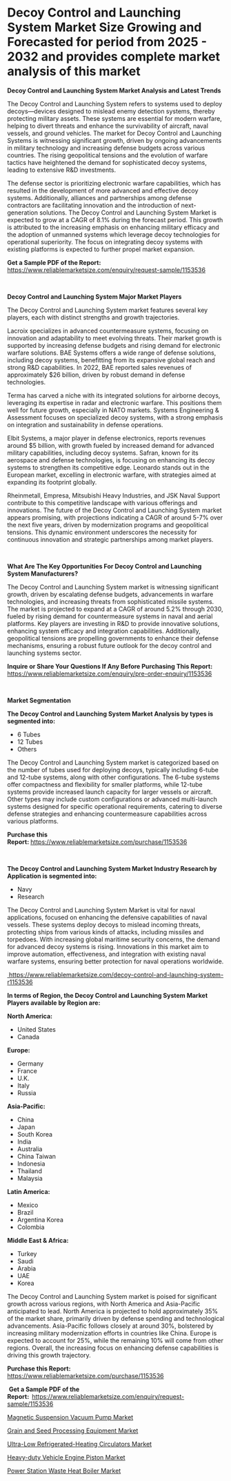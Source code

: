 <p><h1>Decoy Control and Launching System Market Size Growing and Forecasted for period from 2025 - 2032 and provides complete market analysis of this market</h1></p><p><strong>Decoy Control and Launching System Market Analysis and Latest Trends</strong></p>
<p><p>The Decoy Control and Launching System refers to systems used to deploy decoys—devices designed to mislead enemy detection systems, thereby protecting military assets. These systems are essential for modern warfare, helping to divert threats and enhance the survivability of aircraft, naval vessels, and ground vehicles. The market for Decoy Control and Launching Systems is witnessing significant growth, driven by ongoing advancements in military technology and increasing defense budgets across various countries. The rising geopolitical tensions and the evolution of warfare tactics have heightened the demand for sophisticated decoy systems, leading to extensive R&D investments.</p><p>The defense sector is prioritizing electronic warfare capabilities, which has resulted in the development of more advanced and effective decoy systems. Additionally, alliances and partnerships among defense contractors are facilitating innovation and the introduction of next-generation solutions. The Decoy Control and Launching System Market is expected to grow at a CAGR of 8.1% during the forecast period. This growth is attributed to the increasing emphasis on enhancing military efficacy and the adoption of unmanned systems which leverage decoy technologies for operational superiority. The focus on integrating decoy systems with existing platforms is expected to further propel market expansion.</p></p>
<p><strong>Get a Sample PDF of the Report:&nbsp;</strong> <a href="https://www.reliablemarketsize.com/enquiry/request-sample/1153536?utm_campaign=1845&utm_medium=2&utm_source=Github&utm_content=ia&utm_term=12042025&utm_id=decoy-control-and-launching-system">https://www.reliablemarketsize.com/enquiry/request-sample/1153536</a></p>
<p>&nbsp;</p>
<p><strong>Decoy Control and Launching System Major Market Players</strong></p>
<p><p>The Decoy Control and Launching System market features several key players, each with distinct strengths and growth trajectories. </p><p>Lacroix specializes in advanced countermeasure systems, focusing on innovation and adaptability to meet evolving threats. Their market growth is supported by increasing defense budgets and rising demand for electronic warfare solutions. BAE Systems offers a wide range of defense solutions, including decoy systems, benefitting from its expansive global reach and strong R&D capabilities. In 2022, BAE reported sales revenues of approximately $26 billion, driven by robust demand in defense technologies.</p><p>Terma has carved a niche with its integrated solutions for airborne decoys, leveraging its expertise in radar and electronic warfare. This positions them well for future growth, especially in NATO markets. Systems Engineering & Assessment focuses on specialized decoy systems, with a strong emphasis on integration and sustainability in defense operations. </p><p>Elbit Systems, a major player in defense electronics, reports revenues around $5 billion, with growth fueled by increased demand for advanced military capabilities, including decoy systems. Safran, known for its aerospace and defense technologies, is focusing on enhancing its decoy systems to strengthen its competitive edge. Leonardo stands out in the European market, excelling in electronic warfare, with strategies aimed at expanding its footprint globally.</p><p>Rheinmetall, Empresa, Mitsubishi Heavy Industries, and JSK Naval Support contribute to this competitive landscape with various offerings and innovations. The future of the Decoy Control and Launching System market appears promising, with projections indicating a CAGR of around 5-7% over the next five years, driven by modernization programs and geopolitical tensions. This dynamic environment underscores the necessity for continuous innovation and strategic partnerships among market players.</p></p>
<p>&nbsp;</p>
<p><strong>What Are The Key Opportunities For Decoy Control and Launching System Manufacturers?</strong></p>
<p><p>The Decoy Control and Launching System market is witnessing significant growth, driven by escalating defense budgets, advancements in warfare technologies, and increasing threats from sophisticated missile systems. The market is projected to expand at a CAGR of around 5.2% through 2030, fueled by rising demand for countermeasure systems in naval and aerial platforms. Key players are investing in R&D to provide innovative solutions, enhancing system efficacy and integration capabilities. Additionally, geopolitical tensions are propelling governments to enhance their defense mechanisms, ensuring a robust future outlook for the decoy control and launching systems sector.</p></p>
<p><strong>Inquire or Share Your Questions If Any Before Purchasing This Report:</strong> <a href="https://www.reliablemarketsize.com/enquiry/pre-order-enquiry/1153536?utm_campaign=1845&utm_medium=2&utm_source=Github&utm_content=ia&utm_term=12042025&utm_id=decoy-control-and-launching-system">https://www.reliablemarketsize.com/enquiry/pre-order-enquiry/1153536</a></p>
<p>&nbsp;</p>
<p><strong>Market Segmentation</strong></p>
<p><strong>The Decoy Control and Launching System Market Analysis by types is segmented into:</strong></p>
<p><ul><li>6 Tubes</li><li>12 Tubes</li><li>Others</li></ul></p>
<p><p>The Decoy Control and Launching System market is categorized based on the number of tubes used for deploying decoys, typically including 6-tube and 12-tube systems, along with other configurations. The 6-tube systems offer compactness and flexibility for smaller platforms, while 12-tube systems provide increased launch capacity for larger vessels or aircraft. Other types may include custom configurations or advanced multi-launch systems designed for specific operational requirements, catering to diverse defense strategies and enhancing countermeasure capabilities across various platforms.</p></p>
<p><strong>Purchase this Report:&nbsp;</strong><a href="https://www.reliablemarketsize.com/purchase/1153536?utm_campaign=1845&utm_medium=2&utm_source=Github&utm_content=ia&utm_term=12042025&utm_id=decoy-control-and-launching-system">https://www.reliablemarketsize.com/purchase/1153536</a></p>
<p>&nbsp;</p>
<p><strong>The Decoy Control and Launching System Market Industry Research by Application is segmented into:</strong></p>
<p><ul><li>Navy</li><li>Research</li></ul></p>
<p><p>The Decoy Control and Launching System Market is vital for naval applications, focused on enhancing the defensive capabilities of naval vessels. These systems deploy decoys to mislead incoming threats, protecting ships from various kinds of attacks, including missiles and torpedoes. With increasing global maritime security concerns, the demand for advanced decoy systems is rising. Innovations in this market aim to improve automation, effectiveness, and integration with existing naval warfare systems, ensuring better protection for naval operations worldwide.</p></p>
<p><a href="https://www.reliablemarketsize.com/decoy-control-and-launching-system-r1153536?utm_campaign=1845&utm_medium=2&utm_source=Github&utm_content=ia&utm_term=12042025&utm_id=decoy-control-and-launching-system">&nbsp;https://www.reliablemarketsize.com/decoy-control-and-launching-system-r1153536</a></p>
<p><strong>In terms of Region, the Decoy Control and Launching System Market Players available by Region are:</strong></p>
<p>
    <p> <strong> North America: </strong>
        <ul>
            <li>United States</li>
            <li>Canada</li>
        </ul>
        </p> 
    <p> <strong> Europe: </strong>
        <ul>
            <li>Germany</li>
            <li>France</li>
            <li>U.K.</li>
            <li>Italy</li>
            <li>Russia</li>
        </ul>
        </p> 
    <p> <strong> Asia-Pacific: </strong>
        <ul>
            <li>China</li>
            <li>Japan</li>
            <li>South Korea</li>
            <li>India</li>
            <li>Australia</li>
            <li>China Taiwan</li>
            <li>Indonesia</li>
            <li>Thailand</li>
            <li>Malaysia</li>
        </ul>
        </p> 
    <p> <strong> Latin America: </strong>
        <ul>
            <li>Mexico</li>
            <li>Brazil</li>
            <li>Argentina Korea</li>
            <li>Colombia</li>
        </ul>
        </p> 
    <p> <strong> Middle East & Africa: </strong>
        <ul>
            <li>Turkey</li>
            <li>Saudi</li>
            <li>Arabia</li>
            <li>UAE</li>
            <li>Korea</li>
        </ul>
    </p>
    </p>
<p><p>The Decoy Control and Launching System market is poised for significant growth across various regions, with North America and Asia-Pacific anticipated to lead. North America is projected to hold approximately 35% of the market share, primarily driven by defense spending and technological advancements. Asia-Pacific follows closely at around 30%, bolstered by increasing military modernization efforts in countries like China. Europe is expected to account for 25%, while the remaining 10% will come from other regions. Overall, the increasing focus on enhancing defense capabilities is driving this growth trajectory.</p></p>
<p><strong>Purchase this Report: </strong><a href="https://www.reliablemarketsize.com/purchase/1153536?utm_campaign=1845&utm_medium=2&utm_source=Github&utm_content=ia&utm_term=12042025&utm_id=decoy-control-and-launching-system">https://www.reliablemarketsize.com/purchase/1153536</a></p>
<p>&nbsp;<strong>Get a Sample PDF of the Report:&nbsp;&nbsp;</strong><a href="https://www.reliablemarketsize.com/enquiry/request-sample/1153536?utm_campaign=1845&utm_medium=2&utm_source=Github&utm_content=ia&utm_term=12042025&utm_id=decoy-control-and-launching-system">https://www.reliablemarketsize.com/enquiry/request-sample/1153536</a></p>
<p><strong></strong></p>
<p><p><a href="https://github.com/dickstoscopg/Market-Research-Report-List-1/blob/main/magnetic-suspension-vacuum-pump-market.md?utm_campaign=1845&utm_medium=2&utm_source=Github&utm_content=ia&utm_term=12042025&utm_id=decoy-control-and-launching-system">Magnetic Suspension Vacuum Pump Market</a></p><p><a href="https://github.com/foustzelmsdv/Market-Research-Report-List-1/blob/main/grain-and-seed-processing-equipment-market.md?utm_campaign=1845&utm_medium=2&utm_source=Github&utm_content=ia&utm_term=12042025&utm_id=decoy-control-and-launching-system">Grain and Seed Processing Equipment Market</a></p><p><a href="https://github.com/suebabuhai/Market-Research-Report-List-1/blob/main/ultra-low-refrigerated-heating-circulators-market.md?utm_campaign=1845&utm_medium=2&utm_source=Github&utm_content=ia&utm_term=12042025&utm_id=decoy-control-and-launching-system">Ultra-Low Refrigerated-Heating Circulators Market</a></p><p><a href="https://github.com/papnider/Market-Research-Report-List-1/blob/main/heavy-duty-vehicle-engine-piston-market.md?utm_campaign=1845&utm_medium=2&utm_source=Github&utm_content=ia&utm_term=12042025&utm_id=decoy-control-and-launching-system">Heavy-duty Vehicle Engine Piston Market</a></p><p><a href="https://github.com/dagnewopus/Market-Research-Report-List-1/blob/main/power-station-waste-heat-boiler-market.md?utm_campaign=1845&utm_medium=2&utm_source=Github&utm_content=ia&utm_term=12042025&utm_id=decoy-control-and-launching-system">Power Station Waste Heat Boiler Market</a></p></p>